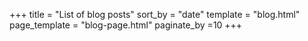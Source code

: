 +++
title = "List of blog posts"
sort_by = "date"
template = "blog.html"
page_template = "blog-page.html"
paginate_by =10
+++